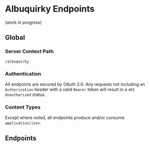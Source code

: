 # Albuquirky Endpoints

(work in progress)

## Global

### Server Context Path

```/albuquirky```

### Authentication

All endpoints are secured by OAuth 2.0. Any requests not including an ```Authorization``` header with a valid ```Bearer``` token will result in a ```401 Unauthorized``` status.

### Content Types

Except where noted, all endpoints produce and/or consume ```application/json```.

## Endpoints
